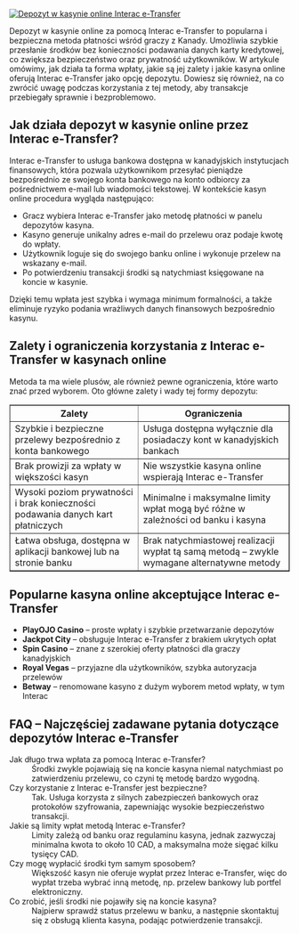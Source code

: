 [![Depozyt w kasynie online Interac e-Transfer](https://123-caf.pages.dev/gitsignup.png)](https://vrmoo.ru/Bt82HjjY)

<div> <p>Depozyt w kasynie online za pomocą Interac e-Transfer to popularna i bezpieczna metoda płatności wśród graczy z Kanady. Umożliwia szybkie przesłanie środków bez konieczności podawania danych karty kredytowej, co zwiększa bezpieczeństwo oraz prywatność użytkowników. W artykule omówimy, jak działa ta forma wpłaty, jakie są jej zalety i jakie kasyna online oferują Interac e-Transfer jako opcję depozytu. Dowiesz się również, na co zwrócić uwagę podczas korzystania z tej metody, aby transakcje przebiegały sprawnie i bezproblemowo.</p>  <h2>Jak działa depozyt w kasynie online przez Interac e-Transfer?</h2> <p>Interac e-Transfer to usługa bankowa dostępna w kanadyjskich instytucjach finansowych, która pozwala użytkownikom przesyłać pieniądze bezpośrednio ze swojego konta bankowego na konto odbiorcy za pośrednictwem e-mail lub wiadomości tekstowej. W kontekście kasyn online procedura wygląda następująco:</p> <ul>   <li>Gracz wybiera Interac e-Transfer jako metodę płatności w panelu depozytów kasyna.</li>   <li>Kasyno generuje unikalny adres e-mail do przelewu oraz podaje kwotę do wpłaty.</li>   <li>Użytkownik loguje się do swojego banku online i wykonuje przelew na wskazany e-mail.</li>   <li>Po potwierdzeniu transakcji środki są natychmiast księgowane na koncie w kasynie.</li> </ul> <p>Dzięki temu wpłata jest szybka i wymaga minimum formalności, a także eliminuje ryzyko podania wrażliwych danych finansowych bezpośrednio kasynu.</p>  <h2>Zalety i ograniczenia korzystania z Interac e-Transfer w kasynach online</h2> <p>Metoda ta ma wiele plusów, ale również pewne ograniczenia, które warto znać przed wyborem. Oto główne zalety i wady tej formy depozytu:</p> <table border="1" cellpadding="5" cellspacing="0">   <thead>     <tr>       <th>Zalety</th>       <th>Ograniczenia</th>     </tr>   </thead>   <tbody>     <tr>       <td>Szybkie i bezpieczne przelewy bezpośrednio z konta bankowego</td>       <td>Usługa dostępna wyłącznie dla posiadaczy kont w kanadyjskich bankach</td>     </tr>     <tr>       <td>Brak prowizji za wpłaty w większości kasyn</td>       <td>Nie wszystkie kasyna online wspierają Interac e-Transfer</td>     </tr>     <tr>       <td>Wysoki poziom prywatności i brak konieczności podawania danych kart płatniczych</td>       <td>Minimalne i maksymalne limity wpłat mogą być różne w zależności od banku i kasyna</td>     </tr>     <tr>       <td>Łatwa obsługa, dostępna w aplikacji bankowej lub na stronie banku</td>       <td>Brak natychmiastowej realizacji wypłat tą samą metodą – zwykle wymagane alternatywne metody</td>     </tr>   </tbody> </table>  <h2>Popularne kasyna online akceptujące Interac e-Transfer</h2> <ul>   <li><strong>PlayOJO Casino</strong> – proste wpłaty i szybkie przetwarzanie depozytów</li>   <li><strong>Jackpot City</strong> – obsługuje Interac e-Transfer z brakiem ukrytych opłat</li>   <li><strong>Spin Casino</strong> – znane z szerokiej oferty płatności dla graczy kanadyjskich</li>   <li><strong>Royal Vegas</strong> – przyjazne dla użytkowników, szybka autoryzacja przelewów</li>   <li><strong>Betway</strong> – renomowane kasyno z dużym wyborem metod wpłaty, w tym Interac</li> </ul>  <h2>FAQ – Najczęściej zadawane pytania dotyczące depozytów Interac e-Transfer</h2> <dl>   <dt>Jak długo trwa wpłata za pomocą Interac e-Transfer?</dt>   <dd>Środki zwykle pojawiają się na koncie kasyna niemal natychmiast po zatwierdzeniu przelewu, co czyni tę metodę bardzo wygodną.</dd>    <dt>Czy korzystanie z Interac e-Transfer jest bezpieczne?</dt>   <dd>Tak. Usługa korzysta z silnych zabezpieczeń bankowych oraz protokołów szyfrowania, zapewniając wysokie bezpieczeństwo transakcji.</dd>    <dt>Jakie są limity wpłat metodą Interac e-Transfer?</dt>   <dd>Limity zależą od banku oraz regulaminu kasyna, jednak zazwyczaj minimalna kwota to około 10 CAD, a maksymalna może sięgać kilku tysięcy CAD.</dd>    <dt>Czy mogę wypłacić środki tym samym sposobem?</dt>   <dd>Większość kasyn nie oferuje wypłat przez Interac e-Transfer, więc do wypłat trzeba wybrać inną metodę, np. przelew bankowy lub portfel elektroniczny.</dd>    <dt>Co zrobić, jeśli środki nie pojawiły się na koncie kasyna?</dt>   <dd>Najpierw sprawdź status przelewu w banku, a następnie skontaktuj się z obsługą klienta kasyna, podając potwierdzenie transakcji.</dd> </dl> </div>
